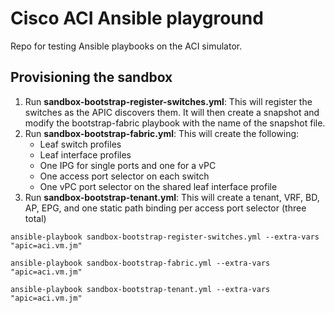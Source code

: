 # Cisco ACI Ansible playground
Repo for testing Ansible playbooks on the ACI simulator.

## Provisioning the sandbox
1. Run __sandbox-bootstrap-register-switches.yml__: This will register the switches as the APIC discovers them. It will then create a snapshot and modify the bootstrap-fabric playbook with the name of the snapshot file.
2. Run __sandbox-bootstrap-fabric.yml__: This will create the following:
    * Leaf switch profiles
    * Leaf interface profiles
    * One IPG for single ports and one for a vPC
    * One access port selector on each switch
    * One vPC port selector on the shared leaf interface profile
3. Run __sandbox-bootstrap-tenant.yml__: This will create a tenant, VRF, BD, AP, EPG, and one static path binding per access port selector (three total)

```
ansible-playbook sandbox-bootstrap-register-switches.yml --extra-vars "apic=aci.vm.jm"

ansible-playbook sandbox-bootstrap-fabric.yml --extra-vars "apic=aci.vm.jm"

ansible-playbook sandbox-bootstrap-tenant.yml --extra-vars "apic=aci.vm.jm"
```
